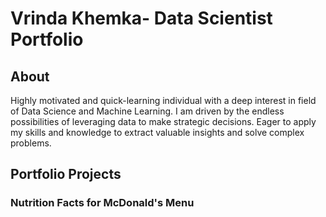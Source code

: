 # Vrinda Khemka- Data Scientist Portfolio 
## About
Highly motivated and quick-learning individual with a deep interest in field of Data Science and Machine Learning. I am driven by the endless possibilities of leveraging data to make strategic decisions. Eager to apply my skills and knowledge to extract valuable insights and solve complex problems.

## 

## Portfolio Projects

### Nutrition Facts for McDonald's Menu







